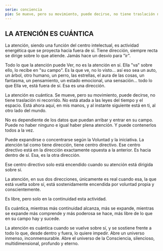 ```yaml
---
serie: conciencia
pie: Se mueve, pero su movimiento, puede decirse, no tiene traslación ni recorrido
---
```


## LA ATENCIÓN ES CUÁNTICA

La atención, siendo una función del centro intelectual, es actividad energética que se proyecta hacia fuera de sí. Tiene dirección, siempre recta se dirige sobre lo que atiende. Jamás hace un desvío para "ir".

Todo lo que la atención puede Ver, no es la atención en sí. Ella "va" sobre ello, lo recibe en "su campo". Es la que ve, no lo visto… así eso sea un auto, un árbol, otro humano, un perro, las estrellas, el aura de las cosas, un fantasma, un pensamiento, un estado emocional, una sensación… todo lo que Ella ve, está fuera de sí. Esa es una dirección.

La atención es cuántica. Se mueve, pero su movimiento, puede decirse, no tiene traslación ni recorrido. No está atada a las leyes del tiempo y el espacio. Está ahora aquí, en mis manos, y al instante siguiente está en ti, al otro lado del mundo.

No es dependiente de los datos que puedan arribar y entrar en su campo. Puede no haber ninguno e igual haber plena atención. Y puede contenerlos todos a la vez.

Puede expandirse o concentrarse según la Voluntad y la iniciativa.
La atención tal como tiene dirección, tiene centro directivo. Ese centro directivo está en la dirección exactamente opuesta a la anterior. Es hacia dentro de sí. Esa, es la otra dirección.

Ese centro directivo solo está encendido cuando su atención está dirigida sobre sí.

La atención, en sus dos direcciones, únicamente es real cuando esa, la que está vuelta sobre sí, está sostenidamente encendida por voluntad propia y conscientemente.

Es libre, pero solo en la continuidad esta actividad.

Es cuántica, mientras más continuidad alcanza, más se expande, mientras se expande más comprende y más poderosa se hace, más libre de lo que en su campo hay y sucede.

La atención es cuántica cuando se vuelve sobre sí, y se sostiene frente a todo lo que, desde dentro y fuera, lo quiere impedir. Abre un universo inmenso, inconmensurable. Abre el universo de la Consciencia, silencioso, multidimensional, profundo y eterno.
